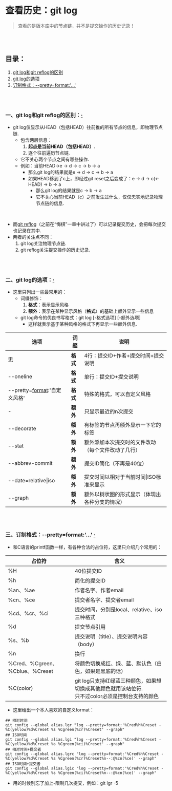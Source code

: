 # 查看历史：git log
> 查看的是版本库中的节点链，并不是提交操作的历史记录！

<br><br>

## 目录：
1. [git log和git reflog的区别](#一git-log和git-reflog的区别)
2. [git log的选项](#二git-log的选项)
3. [订制格式：--pretty=format:'...'](#三订制格式--prettyformat--)


<br><br>

### 一、git log和git reflog的区别：[·](#目录)

- git log仅显示从HEAD（包括HEAD）往前推的所有节点的信息，即物理节点链.
  - 包含两层信息：
    1. **起点是当前HEAD（包括HEAD）**.
    2. 逐个往前遍历节点链.
  - 它不关心两个节点之间有哪些操作.
  - 例如：当前HEAD->e -> d -> c -> b -> a
    - 那么git log的结果就是e -> d -> c -> b -> a
    - 如果HEAD移到了c上，即经过git reset之后变成了：e -> d -> c(<- HEAD) -> b -> a
      - 那么git log的结果就是c -> b -> a
      - 它不关心当前HEAD（c）之前发生过什么，仅仅忠实地记录物理节点链的信息.

<br>

- 而[git reflog](../时光穿梭（穿梭于版本库的历史节点间）/悔棋.md#二取消回退回到未来利用git-reflog--)（之前在“悔棋”一章中讲过了）可以记录提交历史，会把每次提交也记录在其中.
- 两者的关注点不同：
  1. git log关注物理节点链.
  2. git reflog关注提交操作的历史记录.

<br><br>

### 二、git log的选项：[·](#目录)

- 这里只列出一些最常用的：
  - 词缀修饰：
    1. **格式**：表示显示风格
    2. **额外**：表示在某种显示风格（**格式**）的基础上额外显示一些信息
  - git log命令的优良书写格式：git log [-格式选项] [-额外选项]
    - 这样就表示基于某种风格的格式下再显示一些额外信息.

| 选项 | 词缀 | 说明 |
| --- | --- | --- |
| 无 | **格式** | 4行：提交ID+作者+提交时间+提交说明 |
| --oneline | **格式** | 单行：提交ID+提交说明 |
| --pretty=[format](#三订制格式--prettyformat--):'自定义风格' | **格式** | 特殊的格式，可以自定义风格 |
| -<n> | **额外** | 只显示最近的n次提交 |
| --decorate | **额外** | 有标签的节点再额外显示一下它的标签 |
| --stat | **额外** | 额外添加本次提交时的文件改动（每个文件改动了几行）|
| --abbrev-commit | **额外** | 提交ID简化（不再是40位）|
| --date=relative\|iso | **额外** | 提交时间以相对于当前时间\|ISO标准来显示 |
| --graph | **额外** | 额外以树状图的形式显示（体现出各种分支的情况）|

<br><br>

### 三、订制格式：--pretty=format:'...'  [·](#目录)

- 和C语言的printf函数一样，有各种合法的占位符，这里只介绍几个常用的：

| 占位符 | 含义 |
| --- | --- |
| %H | 40位提交ID |
| %h | 简化的提交ID |
| %an、%ae | 作者名字、作者email |
| %cn、%ce | 提交者名字、提交者email |
| %cd、%cr、%ci | 提交时间，分别是local、relative、iso三种格式 |
| %d | 提交节点引用 |
| %s、%b | 提交说明（title）、提交说明内容（body）|
| %n | 换行 |
| %Cred、%Cgreen、%Cblue、%Creset | 将颜色切换成红、绿、蓝、默认色（白色，如果是黑底的话）|
| %C(color) | git log只支持红绿蓝三种颜色，如果想切换成其他颜色就用该站位符.<br>只不过color必须是控制台支持的颜色 |

- 这里给出一个本人喜欢的自定义format：

```
## 相对时间
git config --global alias.lgr "log --pretty=format:'%Cred%h%Creset -%C(yellow)%d%Creset %s %Cgreen(%cr)%Creset' --graph"
## ISO时间
git config --global alias.lgi "log --pretty=format:'%Cred%h%Creset -%C(yellow)%d%Creset %s %Cgreen(%ci)%Creset' --graph"
## 相对时间+提交者
git config --global alias.lgrc "log --pretty=format:'%Cred%h%Creset -%C(yellow)%d%Creset %s %Cgreen(%cr)%Creset%n--:@%cn(%ce)' --graph"
## ISO时间+提交者
git config --global alias.lgic "log --pretty=format:'%Cred%h%Creset -%C(yellow)%d%Creset %s %Cgreen(%ci)%Creset%n--:@%cn(%ce)' --graph"
```

- 用的时候别忘了加上\-<n>限制几次提交，例如：git lgr -5
